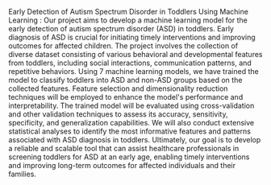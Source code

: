 Early Detection of Autism Spectrum Disorder in Toddlers Using Machine Learning :
Our project aims to develop a machine learning model for the early detection of autism spectrum disorder (ASD) in toddlers.
Early diagnosis of ASD is crucial for initiating timely interventions and improving outcomes for affected children.
The project involves the collection of diverse dataset consisting of various behavioral and developmental features from toddlers, including social interactions, communication patterns, and repetitive behaviors.
Using 7 machine learning models, we have trained the model to classify toddlers into ASD and non-ASD groups based on the collected features.
Feature selection and dimensionality reduction techniques will be employed to enhance the model's performance and interpretability.
The trained model will be evaluated using cross-validation and other validation techniques to assess its accuracy, sensitivity, specificity, and generalization capabilities.
We will also conduct extensive statistical analyses to identify the most informative features and patterns associated with ASD diagnosis in toddlers.
Ultimately, our goal is to develop a reliable and scalable tool that can assist healthcare professionals in screening toddlers for ASD at an early age, enabling timely interventions and improving long-term outcomes for affected individuals and their families.
